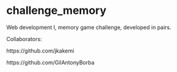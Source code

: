 # challenge_memory
Web development I, memory game challenge, developed in pairs.
<p>Collaborators:</p>
<p>https://github.com/jkakemi</p>
<p>https://github.com/GilAntonyBorba</p>
